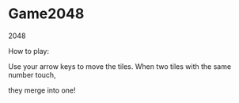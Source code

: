 # Game2048
2048

 How to play: 
 
 Use your arrow keys to move the tiles. When two tiles with the same number touch, 
 
 they merge into one! 
 

